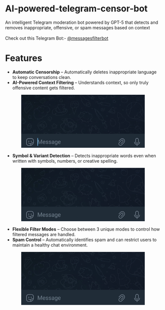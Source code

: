 # AI-powered-telegram-censor-bot
An intelligent Telegram moderation bot powered by GPT-5 that detects and removes inappropriate, offensive, or spam messages based on context
<br><br>
Check out this Telegram Bot:- [@messagesfilterbot](https://t.me/messagesfilterbot)

# Features
- **Automatic Censorship** – Automatically deletes inappropriate language to keep conversations clean.
- **AI-Powered Context Filtering** – Understands context, so only truly offensive content gets filtered.

<p align="center">
  <img src="img/context.gif" alt="context gif" width="400px"/>
</p>

- **Symbol & Variant Detection** – Detects inappropriate words even when written with symbols, numbers, or creative spelling.

<p align="center">
  <img src="img/symbol.gif" alt="symbol gif" width="400px"/>
</p>

- **Flexible Filter Modes** – Choose between 3 unique modes to control how filtered messages are handled.
- **Spam Control** – Automatically identifies spam and can restrict users to maintain a healthy chat environment.

<p align="center">
  <img src="img/spam.gif" alt="spam gif" width="400px"/>
</p>

